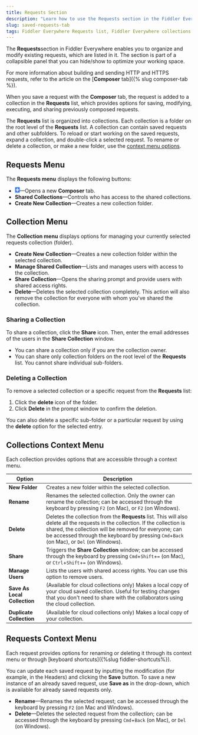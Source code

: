 ```yaml
---
title: Requests Section
description: "Learn how to use the Requests section in the Fiddler Everywhere web-debugging HTTP-proxy client."
slug: saved-requests-tab
tags: Fiddler Everywhere Requests list, Fiddler Everywhere collections, saved requests, share requests, share Fiddler collection
---
```


The **Requests**section in Fiddler Everywhere enables you to organize and modify existing requests, which are listed in it. The section is part of a collapsible panel that you can hide/show to optimize your working space.

For more information about building and sending HTTP and HTTPS requests, refer to the article on the [**Composer** tab]({% slug composer-tab %}).

When you save a request with the **Composer** tab, the request is added to a collection in the **Requests** list, which provides options for saving, modifying, executing, and sharing previously composed requests.

The **Requests** list is organized into collections. Each collection is a folder on the root level of the **Requests** list. A collection can contain saved requests and other subfolders. To reload or start working on the saved requests, expand a collection, and double-click a selected request. To rename or delete a collection, or make a new folder, use the [context menu options](#requests-context-menu).

## Requests Menu

The **Requests menu** displays the following buttons:

- ![Create New Request](../images/requests/create-new-requests-sign.png)&mdash;Opens a new **Composer** tab.
- **Shared Collections**&mdash;Controls who has access to the shared collections.
- **Create New Collection**&mdash;Creates a new collection folder.

## Collection Menu

The **Collection menu** displays options for managing your currently selected requests collection (folder).

- **Create New Collection**&mdash;Creates a new collection folder within the selected collection.
- **Manage Shared Collection**&mdash;Lists and manages users with access to the collection.
- **Share Collection**&mdash;Opens the sharing prompt and provide users with shared access rights.
- **Delete**&mdash;Deletes the selected collection completely. This action will also remove the collection for everyone with whom you've shared the collection.

### Sharing a Collection

To share a collection, click the __Share__ icon. Then, enter the email addresses of the users in the **Share Collection** window.

- You can share a collection only if you are the collection owner.
- You can share only collection folders on the root level of the **Requests** list. You cannot share individual sub-folders.  

### Deleting a Collection

To remove a selected collection or a specific request from the **Requests** list:

1. Click the **delete** icon of the folder.
1. Click __Delete__ in the prompt window to confirm the deletion.

You can also delete a specific sub-folder or a particular request by using the **delete** option for the selected entry.

## Collections Context Menu

Each collection provides options that are accessible through a context menu.

| Option      | Description |
| ----------- | ----------- |
| **New Folder**  | Creates a new folder within the selected collection.
| **Rename**      | Renames the selected collection. Only the owner can rename the collection; can be accessed through the keyboard by pressing `F2` (on Mac), or `F2` (on Windows).
| **Delete**      | Deletes the collection from the **Requests** list. This will also delete all the requests in the collection. If the collection is shared, the collection will be removed for everyone; can be accessed through the keyboard by pressing `Cmd`+`Back` (on Mac), or `Del` (on Windows).
| **Share**       | Triggers the **Share Collection** window; can be accessed through the keyboard by pressing `Cmd`+`Shift`+`=` (on Mac), or `Ctrl`+`Shift`+`=` (on Windows).
| **Manage Users**| Lists the users with shared access rights. You can use this option to remove users.
| **Save As Local Collection** |(Available for cloud collections only) Makes a local copy of your cloud saved collection. Useful for testing changes that you don't need to share with the collaborators using the cloud collection.
| **Duplicate Collection** |(Available for cloud collections only) Makes a local copy of your collection.

## Requests Context Menu

Each request provides options for renaming or deleting it through its context menu or through [keyboard shortcuts]({%slug fiddler-shortcuts%}).

You can update each saved request by inputting the modification (for example, in the Headers) and clicking the __Save__ button. To save a new instance of an already saved request, use __Save as__ in the drop-down, which is available for already saved requests only.

- **Rename**&mdash;Renames the selected request; can be accessed through the keyboard by pressing `F2` (on Mac and Windows).
- **Delete**&mdash;Deletes the selected request from the collection; can be accessed through the keyboard by pressing `Cmd`+`Back` (on Mac), or `Del` (on Windows).

